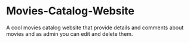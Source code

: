# Movies-Catalog-Website

A cool movies catalog website that provide details and comments about movies and as admin you can edit and delete them.
